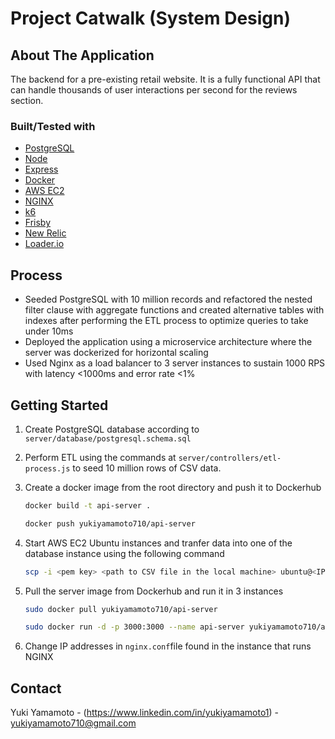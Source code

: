# Project Catwalk (System Design)

<!-- ABOUT THE APPLICATION -->
## About The Application

The backend for a pre-existing retail website. It is a fully functional API that can handle thousands of user interactions per second for the reviews section.

### Built/Tested with

* [PostgreSQL](https://www.postgresql.org/)
* [Node](https://nodejs.org/en/)
* [Express](https://expressjs.com/)
* [Docker](https://www.docker.com/)
* [AWS EC2](https://aws.amazon.com/)
* [NGINX](https://www.nginx.com/)
* [k6](https://k6.io/)
* [Frisby](https://docs.frisbyjs.com/)
* [New Relic](https://newrelic.com/)
* [Loader.io](https://loader.io/)

<!-- USAGE EXAMPLES -->
## Process

- Seeded PostgreSQL with 10 million records and refactored the nested filter clause with aggregate functions and created alternative tables with indexes after performing the ETL process to optimize queries to take under 10ms
- Deployed the application using a microservice architecture where the server was dockerized for horizontal scaling
- Used Nginx as a load balancer to 3 server instances to sustain 1000 RPS with latency <1000ms and error rate <1%

<!-- GETTING STARTED -->
## Getting Started

1. Create PostgreSQL database according to ```server/database/postgresql.schema.sql```

2. Perform ETL using the commands at ```server/controllers/etl-process.js``` to seed 10 million rows of CSV data.

3. Create a docker image from the root directory and push it to Dockerhub
   ```sh
   docker build -t api-server .
   ```
   ```sh
   docker push yukiyamamoto710/api-server
   ```
4. Start AWS EC2 Ubuntu instances and tranfer data into one of the database instance using the following command
   ```sh
   scp -i <pem key> <path to CSV file in the local machine> ubuntu@<IP address>
   ```
5. Pull the server image from Dockerhub and run it in 3 instances
   ```sh
   sudo docker pull yukiyamamoto710/api-server
   ```
   ```sh
   sudo docker run -d -p 3000:3000 --name api-server yukiyamamoto710/api-server
   ```
6. Change IP addresses in ```nginx.conf```file found in the instance that runs NGINX


<!-- ROADMAP -->


<!-- CONTRIBUTING -->
<!-- ## Contributing

Contributions are what make the open source community such an amazing place to be learn, inspire, and create. Any contributions you make are **greatly appreciated**.

1. Fork the Project
2. Create your Feature Branch (`git checkout -b feature/AmazingFeature`)
3. Commit your Changes (`git commit -m 'Add some AmazingFeature'`)
4. Push to the Branch (`git push origin feature/AmazingFeature`)
5. Open a Pull Request -->



<!-- LICENSE -->
<!-- ## License

Distributed under the GG License. See `LICENSE` for more information. -->



<!-- CONTACT -->
## Contact
Yuki Yamamoto - (https://www.linkedin.com/in/yukiyamamoto1) - yukiyamamoto710@gmail.com

<!-- ACKNOWLEDGEMENTS -->



<!-- MARKDOWN LINKS & IMAGES -->
<!-- https://www.markdownguide.org/basic-syntax/#reference-style-links -->
